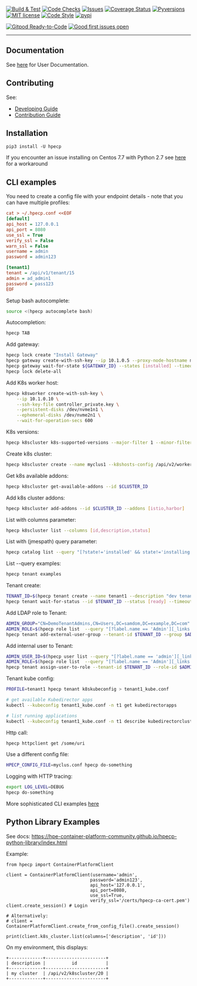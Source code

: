 [![Build & Test](https://github.com/hpe-container-platform-community/hpecp-python-library/workflows/Build%20&%20Test/badge.svg?branch=master&event=push)](https://github.com/hpe-container-platform-community/hpecp-python-library/actions?query=workflow%3A%22Build+%26+Test%22+branch%3Amaster)
[![Code Checks](https://github.com/hpe-container-platform-community/hpecp-python-library/workflows/Code%20Checks/badge.svg?branch=master&event=push)](https://github.com/hpe-container-platform-community/hpecp-python-library/actions?query=workflow%3A%22Code+Checks%22+branch%3Amaster)
[![Issues](https://img.shields.io/github/issues/hpe-container-platform-community/hpecp-python-library/bug.svg)](https://github.com/hpe-container-platform-community/hpecp-python-library/issues?q=is%3Aissue+is%3Aopen+label%3A"bug")
[![Coverage Status](https://coveralls.io/repos/github/hpe-container-platform-community/hpecp-python-library/badge.png?branch=master)](https://coveralls.io/github/hpe-container-platform-community/hpecp-python-library?branch=master)
[![Pyversions](https://img.shields.io/badge/Pyversions-2.7,%203.5,%203.6,%203.7,%203.8,%203.9-green.svg)](https://github.com/hpe-container-platform-community/hpecp-python-library/blob/master/tox.ini#L7)
[![MIT license](http://img.shields.io/badge/license-MIT-brightgreen.svg)](http://opensource.org/licenses/MIT)
[![Code Style](https://img.shields.io/badge/code%20style-black-000000.svg)](https://github.com/psf/black)
[![pypi](https://img.shields.io/pypi/v/hpecp.svg)](https://pypi.org/project/hpecp)

[![Gitpod Ready-to-Code](https://img.shields.io/badge/Gitpod-ready--to--code-blue?logo=gitpod)](https://gitpod.io/#https://github.com/hpe-container-platform-community/hpecp-python-library)
[![Good first issues open](https://img.shields.io/github/issues/hpe-container-platform-community/hpecp-python-library/good%20first%20issue.svg?label=good%20first%20issue)](https://github.com/hpe-container-platform-community/hpecp-python-library/issues?q=is%3Aissue+is%3Aopen+label%3A%22good+first+issue%22)
 

----

## Documentation

See [here](https://hpe-container-platform-community.github.io/hpecp-python-library/index.html) for User Documentation.

## Contributing

See:

- [Developing Guide](https://github.com/hpe-container-platform-community/hpecp-python-library/blob/master/DEVELOPING.md)
- [Contribution Guide](https://github.com/hpe-container-platform-community/hpecp-python-library/blob/master/CONTRIBUTING.md)

## Installation

```shell
pip3 install -U hpecp
```

If you encounter an issue installing on Centos 7.7 with Python 2.7 see [here](https://github.com/hpe-container-platform-community/hpecp-python-library/blob/master/docs/README-INSTALL-HPECP-HOSTS.md) for a workaround


## CLI examples

You need to create a config file with your endpoint details - note that you can have multiple profiles:

```ini
cat > ~/.hpecp.conf <<EOF
[default]
api_host = 127.0.0.1
api_port = 8080
use_ssl = True
verify_ssl = False
warn_ssl = False
username = admin
password = admin123

[tenant1]
tenant = /api/v1/tenant/15
admin = ad_admin1
password = pass123
EOF
```

Setup bash autocomplete:
```sh
source <(hpecp autocomplete bash)
```

Autocompletion:
```sh
hpecp TAB
```

Add gateway:
```sh
hpecp lock create "Install Gateway"
hpecp gateway create-with-ssh-key --ip 10.1.0.5 --proxy-node-hostname my.gateway.local --ssh-key-file controller_private.key
hpecp gateway wait-for-state ${GATEWAY_ID} --states [installed] --timeout-secs 1200
hpecp lock delete-all
```

Add K8s worker host:
```sh
hpecp k8sworker create-with-ssh-key \
    --ip 10.1.0.10 \
    --ssh-key-file controller_private.key \
    --persistent-disks /dev/nvme1n1 \
    --ephemeral-disks /dev/nvme2n1 \
    --wait-for-operation-secs 600
```

K8s versions:
```sh
hpecp k8scluster k8s-supported-versions --major-filter 1 --minor-filter 17
```

Create k8s cluster:
```sh
hpecp k8scluster create --name myclus1 --k8shosts-config /api/v2/worker/k8shost/1:master --k8s_version=1.17.0
```

Get k8s available addons:
```sh
hpecp k8scluster get-available-addons --id $CLUSTER_ID
```

Add k8s cluster addons:
```sh
hpecp k8scluster add-addons --id $CLUSTER_ID --addons [istio,harbor]
```

List with columns parameter:
```sh
hpecp k8scluster list --columns [id,description,status]
```

List with (jmespath) query parameter:
```sh
hpecp catalog list --query "[?state!='installed' && state!='installing'] | [*].[_links.self.href] | []"  --output text
```

List --query examples:
```sh
hpecp tenant examples
```

Tenant create:
```sh
TENANT_ID=$(hpecp tenant create --name tenant1 --description "dev tenant" --k8s-cluster-id $CLUSTER_ID  --tenant-type k8s)
hpecp tenant wait-for-status --id $TENANT_ID --status [ready] --timeout-secs 600
```

Add LDAP role to Tenant:
```sh
ADMIN_GROUP="CN=DemoTenantAdmins,CN=Users,DC=samdom,DC=example,DC=com"
ADMIN_ROLE=$(hpecp role list  --query "[?label.name == 'Admin'][_links.self.href]" --output text)
hpecp tenant add-external-user-group --tenant-id $TENANT_ID --group $ADMIN_GROUP --role-id $ADMIN_ROLE
```

Add internal user to Tenant:

```sh
ADMIN_USER_ID=$(hpecp user list --query "[?label.name == 'admin'][_links.self.href]" --output text)
ADMIN_ROLE=$(hpecp role list  --query "[?label.name == 'Admin'][_links.self.href]" --output text)
hpecp tenant assign-user-to-role --tenant-id $TENANT_ID --role-id $ADMIN_ROLE --user-id $ADMIN_USER_ID
```

Tenant kube config:
```sh
PROFILE=tenant1 hpecp tenant k8skubeconfig > tenant1_kube.conf

# get available Kubedirector apps
kubectl --kubeconfig tenant1_kube.conf -n t1 get kubedirectorapps

# list running applications
kubectl --kubeconfig tenant1_kube.conf -n t1 describe kubedirectorclusters
```

Http call:
```sh
hpecp httpclient get /some/uri
```

Use a different config file:
```sh
HPECP_CONFIG_FILE=myclus.conf hpecp do-something
```

Logging with HTTP tracing:
```sh
export LOG_LEVEL=DEBUG
hpecp do-something
```

More sophisticated CLI examples [here](https://github.com/bluedata-community/bluedata-demo-env-aws-terraform/tree/master/bin/experimental) 


## Python Library Examples

See docs: https://hpe-container-platform-community.github.io/hpecp-python-library/index.html

Example:

```py3
from hpecp import ContainerPlatformClient

client = ContainerPlatformClient(username='admin',
                                password='admin123',
                                api_host='127.0.0.1',
                                api_port=8080,
                                use_ssl=True,
                                verify_ssl='/certs/hpecp-ca-cert.pem')
client.create_session() # Login

# Alternatively:
# client = ContainerPlatformClient.create_from_config_file().create_session()

print(client.k8s_cluster.list(columns=['description', 'id']))
```

On my environment, this displays:
```
+-------------+-----------------------+
| description |          id           |
+-------------+-----------------------+
| my cluster  | /api/v2/k8scluster/20 |
+-------------+-----------------------+
```

